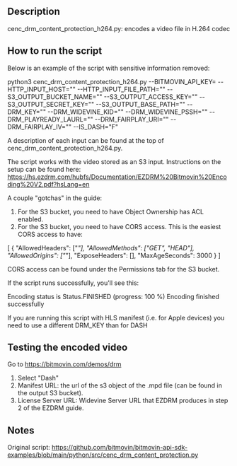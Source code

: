 ## Description

cenc_drm_content_protection_h264.py: encodes a video file in H.264 codec

## How to run the script

Below is an example of the script with sensitive information removed:

python3 cenc_drm_content_protection_h264.py --BITMOVIN_API_KEY= --HTTP_INPUT_HOST="" --HTTP_INPUT_FILE_PATH="" --S3_OUTPUT_BUCKET_NAME="" --S3_OUTPUT_ACCESS_KEY="" --S3_OUTPUT_SECRET_KEY="" --S3_OUTPUT_BASE_PATH="" --DRM_KEY="" --DRM_WIDEVINE_KID="" --DRM_WIDEVINE_PSSH="" --DRM_PLAYREADY_LAURL="" --DRM_FAIRPLAY_URI="" --DRM_FAIRPLAY_IV="" --IS_DASH="F"

A description of each input can be found at the top of cenc_drm_content_protection_h264.py.

The script works with the video stored as an S3 input. Instructions on the setup can be found here: https://hs.ezdrm.com/hubfs/Documentation/EZDRM%20Bitmovin%20Encoding%20V2.pdf?hsLang=en

A couple "gotchas" in the guide:

1. For the S3 bucket, you need to have Object Ownership has ACL enabled. 
2. For the S3 bucket, you need to have CORS access. This is the easiest CORS access to have: 

[
    {
        "AllowedHeaders": ["*"],
        "AllowedMethods": ["GET", "HEAD"],
        "AllowedOrigins": ["*"],
        "ExposeHeaders": [],
        "MaxAgeSeconds": 3000
    }
]

CORS access can be found under the Permissions tab for the S3 bucket.

If the script runs successfully, you'll see this:

Encoding status is Status.FINISHED (progress: 100 %)
Encoding finished successfully

If you are running this script with HLS manifest (i.e. for Apple devices) you need to use a different DRM_KEY than for DASH

## Testing the encoded video

Go to https://bitmovin.com/demos/drm

1. Select "Dash"
2. Manifest URL: the url of the s3 object of the .mpd file (can be found in the output S3 bucket). 
3. License Server URL: Widevine Server URL that EZDRM produces in step 2 of the EZDRM guide. 

## Notes

Original script: https://github.com/bitmovin/bitmovin-api-sdk-examples/blob/main/python/src/cenc_drm_content_protection.py
